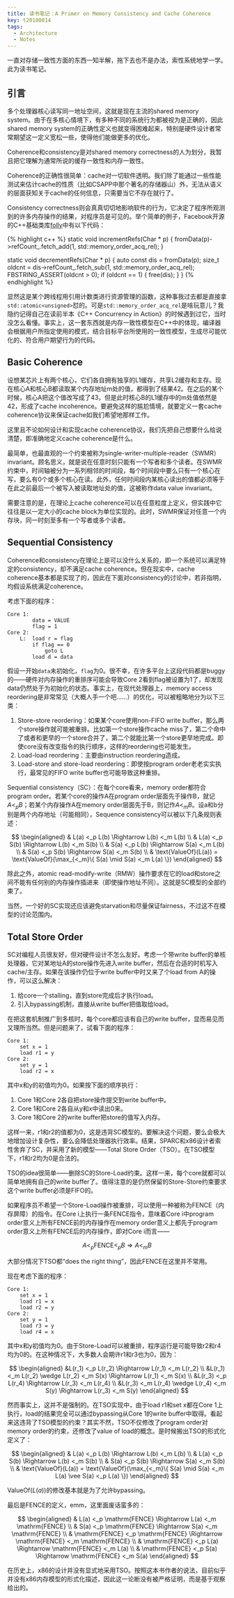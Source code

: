 ```yaml
---
title: 读书笔记：A Primer on Memory Consistency and Cache Coherence
key: t20180814
tags:
  - Architecture
  - Notes
---
```


一直对存储一致性方面的东西一知半解，拖下去也不是办法，索性系统地学一学。此为读书笔记。

<!--more-->

## 引言

多个处理器核心读写同一地址空间，这就是现在主流的shared memory system。由于在多核心情境下，有多种不同的系统行为都被视为是正确的，因此shared memory system的正确性定义也就变得困难起来，特别是硬件设计者常常期望这一定义宽松一些，使得他们能做更多的优化。

Coherence和consistency是对shared memory correctness的人为划分，我暂且把它理解为通常所说的缓存一致性和内存一致性。

Coherence的正确性很简单：cache对一切软件透明。我们除了能通过一些性能测试来估计cache的性质（比如CSAPP中那个著名的存储器山）外，无法从语义的层面获知关于cache的任何信息，只需要当它不存在就行了。

Consistency correctness则会真真切切地影响软件的行为，它决定了程序所观测到的许多内存操作的结果，对程序员是可见的。举个简单的例子，Facebook开源的C++基础类库[folly](https://github.com/facebook/folly)中有以下代码：

{% highlight c++ %}
static void incrementRefs(Char * p) {
  fromData(p)->refCount_.fetch_add(1, std::memory_order_acq_rel);
}

static void decrementRefs(Char * p) {
  auto const dis = fromData(p);
  size_t oldcnt = dis->refCount_.fetch_sub(1, std::memory_order_acq_rel);
  FBSTRING_ASSERT(oldcnt > 0);
  if (oldcnt == 1) {
    free(dis);
  }
}
{% endhighlight %}

显然这是某个跨线程用引用计数类进行资源管理的函数，这种事我过去都是直接拿`std::atomic<unsigned>`怼的。可是`std::memory_order_acq_rel`是啥玩意儿？我隐约记得自己在读前半本《C++ Concurrency in Action》的时候遇到过它，当时没怎么看懂。事实上，这一套东西就是内存一致性模型在C++中的体现，编译器会根据用户所指定使用的模式，结合目标平台所使用的一致性模型，生成尽可能优化的、符合用户期望行为的代码。

## Basic Coherence

设想某芯片上有两个核心，它们各自拥有独享的L1缓存，共享L2缓存和主存。现在核心A和核心B都读取某个内存地址m处的值，都得到了结果42。在之后的某个时候，核心A把这个值改写成了43，但是此时核心B的L1缓存中的m处值依然是42，形成了cache incoherence。要避免这样的尴尬情境，就要定义一套cache coherence协议来保证cache如我们希望地那样工作。

这里且不论如何设计和实现cache coherence协议，我们先把自己想要什么给说清楚，即准确地定义cache coherence是什么。

最简单，也最直观的一个约束被称为single-writer-multiple-reader（SWMR）invariant。顾名思义，就是说在任意时刻只能有一个写者和多个读者。在SWMR约束中，时间轴被分为一系列相邻的时间段，每个时间段中要么只有一个核心在写，要么有0个或多个核心在读。此外，任何时间段内某核心读出的值都必须等于在此之前最后一个被写入被读取地址处的值，这被称作data value invariant。

需要注意的是，在理论上cache coherence可以在任意粒度上定义，但实践中它往往是以一定大小的cache block为单位实现的。此时，SWMR保证对任意一个内存块，同一时刻至多有一个写者或多个读者。

## Sequential Consistency

Coherence和consistency在理论上是可以没什么关系的，即一个系统可以满足特定的consistency，却不满足cache coherence。但在现实中，cache coherence基本都是实现了的，因此在下面对consistency的讨论中，若非指明，均假设系统满足coherence。

考虑下面的程序：

```
Core 1:
        data = VALUE
        flag = 1
Core 2:
    L:  load r = flag
        if flag == 0
            goto L
        load d = data
```

假设一开始`data`未初始化，`flag`为0。很不幸，在许多平台上这段代码都是buggy的——硬件对内存操作的重排序可能会导致Core 2看到flag被设置为1了，却发现data仍然处于为初始化的状态。事实上，在现代处理器上，memory access reordering是非常常见（大概人手一个吧……）的优化，可以被粗略地分为以下三类：

1. Store-store reordering：如果某个core使用non-FIFO write buffer，那么两个store操作就可能被重排。比如第一个store操作cache miss了，第二个命中了或者和更早的一个store合并了，第二个就能比第一个store更早地完成。即使core没有改变指令的执行顺序，这样的reordering也可能发生。
2. Load-load reordering：主要由instruction reordering造成。
3. Load-store and store-load reordering：即使按program order老老实实执行，最常见的FIFO write buffer也可能导致这种重排。

Sequential consistency（SC）：在每个core看来，memory order都符合program order。若某个core的操作A在program order层面先于操作B，就记$A <_p B$；若某个内存操作A在memory order层面先于B，则记作$A <_m B$。设a和b分别是两个内存地址（可能相同），Sequence consistency可以被以下几条规则表述：

$$
\begin{aligned}
& L(a) <_p L(b) \Rightarrow L(b) <_m L(b) \\
& L(a) <_p S(b) \Rightarrow L(b) <_m S(b) \\
& S(a) <_p L(b) \Rightarrow S(a) <_m L(b) \\
& S(a) <_p S(b) \Rightarrow S(a) <_m S(b) \\
& \text{ValueOf}(L(a)) = \text{ValueOf}(\max_{<_m}\{ S(a) \mid S(a) <_m L(a) \})
\end{aligned}
$$

除此之外，atomic read-modify-write（RMW）操作要求在它的load和store之间不能有任何别的内存操作插进来（即使操作地址不同）。这就是SC模型的全部约束了。

当然，一个好的SC实现还应该避免starvation和尽量保证fairness，不过这不在模型的讨论范围内。

## Total Store Order

SC对编程人员很友好，但对硬件设计不怎么友好。考虑一个带write buffer的单核处理器，它对某地址A的store操作先进入write buffer，然后在合适的时机写入cache/主存。如果在该操作仍位于write buffer中时又来了个load from A的操作，可以这么解决：

1. 给core一个stalling，直到store完成后才执行load。
2. 引入bypassing机制，直接从write buffer把值取给load。

在把这套机制推广到多核时，每个core都应该有自己的write buffer，显而易见而又理所当然。但是问题来了，试看下面的程序：

```
Core 1:
    set x = 1
    load r1 = y
Core 2:
    set y = 1
    load r2 = x
```

其中x和y的初值均为0。如果按下面的顺序执行：

1. Core 1和Core 2各自把store操作提交到write buffer中。
2. Core 1和Core 2各自从y和x中读出0来。
3. Core 1和Core 2的write buffer把store的值写入内存。

这样一来，r1和r2的值都为0，这是违背SC模型的。要解决这个问题，要么会极大地增加设计复杂性，要么会降低处理器执行效率。结果，SPARC和x86设计者索性舍弃了SC，并采用了新的模型——Total Store Order（TSO）。在TSO模型下，r1和r2均为0是合法的。

TSO的idea很简单——删除SC的Store-Load约束。这样一来，每个core就都可以简单地拥有自己的write buffer了。值得注意的是仍然保留的Store-Store约束要求这个write buffer必须是FIFO的。

如果程序员不希望一个Store-Load操作被重排，可以使用一种被称为FENCE（内存屏障）的指令。在Core i上执行一条FENCE指令，意味着Core i中program order意义上所有FENCE前的内存操作在memory order意义上都先于program order意义上所有FENCE后的内存操作，即对Core i而言——

$$
A <_p \text{FENCE} <_p B \Rightarrow A <_m B
$$

大部分情况下TSO都“does the right thing”，因此FENCE在这里并不常用。

现在考虑下面的程序：

```
Core 1:
    set x = 1
    load r1 = x
    load r2 = y
Core 2:
    set y = 1
    load r3 = y
    load r4 = x
```

其中x和y初值均为0。由于Store-Load可以被重排，程序运行是可能导致r2和r4均为0的。在这种情况下，大多数人会期许r1和r3也为0，因为：

$$
\begin{aligned}
&L(r_1) <_p L(r_2) \Rightarrow L(r_1) <_m L(r_2) \\
&L(r_1) <_m L(r_2) \wedge L(r_2) <_m S(x) \Rightarrow L(r_1) <_m S(x) \\
&L(r_3) <_p L(r_4) \Rightarrow L(r_3) <_m L(r_4) \\
&L(r_3) <_m L(r_4) \wedge L(r_4) <_m S(y) \Rightarrow L(r_3) <_m S(y)
\end{aligned}
$$

然而事实上，这并不是强制的。在TSO实现中，由于load r1和set x都在Core 1上执行，load的结果完全可以通过bypassing从Core 1的write buffer中取得。看起来这违背了TSO模型的约束？其实不然，TSO不仅修改了program order对memory order的约束，还修改了value of load的概念。是时候搬出TSO的形式化定义了：

$$
\begin{aligned}
& L(a) <_p L(b) \Rightarrow L(b) <_m L(b) \\
& L(a) <_p S(b) \Rightarrow L(b) <_m S(b) \\
& S(a) <_p S(b) \Rightarrow S(a) <_m S(b) \\
& \text{ValueOf}(L(a)) = \text{ValueOf}(\max_{<_m}\{ S(a) \mid S(a) <_m L(a) \vee S(a) <_p L(a) \})
\end{aligned}
$$

$\text{ValueOf}(L(a))$的修改基本就是为了允许bypassing。

最后是FENCE的定义，emm，这里面废话蛮多的：

$$
\begin{aligned}
& L(a) <_p \mathrm{FENCE} \Rightarrow L(a) <_m \mathrm{FENCE} \\
& S(a) <_p \mathrm{FENCE} \Rightarrow S(a) <_m \mathrm{FENCE} \\
& \mathrm{FENCE} <_p \mathrm{FENCE} \Rightarrow \mathrm{FENCE} <_m \mathrm{FENCE} \\
& \mathrm{FENCE} <_p L(a) \Rightarrow \mathrm{FENCE} <_m L(a) \\
& \mathrm{FENCE} <_p S(a) \Rightarrow \mathrm{FENCE} <_m S(a)
\end{aligned}
$$

在历史上，x86的设计并没有显式地采用TSO。按照这本书作者的说法，目前似乎并没有x86内存模型的形式化描述，因此这一论断没有被严格证明，而是基于观察给出的。
